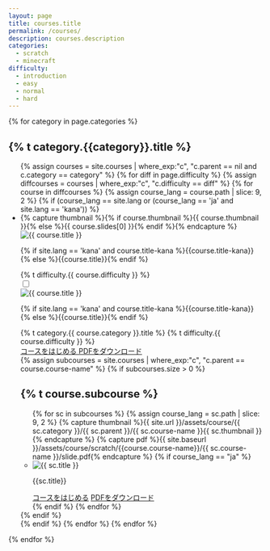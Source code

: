```yaml
---
layout: page
title: courses.title
permalink: /courses/
description: courses.description
categories:
  - scratch
  - minecraft
difficulty:
  - introduction
  - easy
  - normal
  - hard
---
```

{% for category in page.categories %}
<h2>{% t category.{{category}}.title %}</h2>
<ul class="all-courses-list-ul course-list">
{% assign courses = site.courses | where_exp:"c", "c.parent == nil and c.category == category" %}
{% for diff in page.difficulty %}
  {% assign diffcourses = courses | where_exp:"c", "c.difficulty == diff" %}
  {% for course in diffcourses %}
    {% assign course_lang = course.path | slice: 9, 2 %}
    {% if (course_lang == site.lang or (course_lang == 'ja' and site.lang == 'kana')) %}
    <li>
      <label class="course-simple" for="course-check-{{course.course-name}}">
      {% capture thumbnail %}{% if course.thumbnail %}{{ course.thumbnail }}{% else %}{{ course.slides[0] }}{% endif %}{% endcapture %}
      <img data-src="{{ site.url }}/assets/course/{{ course.category }}/{{ course.course-name }}{{ thumbnail }}" data-width="348" alt="{{ course.title }}" loading="lazy" class="list-thumbnail">
      <p class="course-list-title">{% if site.lang == 'kana' and course.title-kana %}{{course.title-kana}}{% else %}{{course.title}}{% endif %}</p>
      <div style="margin-top: auto;">
        <span class="top-course-list-difficulty {{ course.difficulty }}" style="margin-left: 0;"> {% t difficulty.{{ course.difficulty }} %} </span>
      </div>
      </label>
      <input type="checkbox" class="course-check" id="course-check-{{course.course-name}}">
      <div class="course-details">
        <label for="course-check-{{course.course-name}}" class="course-details-bg"></label>
        <div class="course-details-item">
          <label for="course-check-{{course.course-name}}" class="course-details-item-close"><i class="fas fa-times"></i></label>
          <div class="course-details-item-content">
            <div class="main-course">
              <img data-src="{{ site.url }}/assets/course/{{ course.category }}/{{ course.course-name }}{{ thumbnail }}" data-width="348" alt="{{ course.title }}" loading="lazy" class="thumbnail">
              <p class="course-list-title">{% if site.lang == 'kana' and course.title-kana %}{{course.title-kana}}{% else %}{{course.title}}{% endif %}</p>
              <div class="courses-diff-category">
              <span class="top-course-list-category {{course.category}}">{% t category.{{ course.category }}.title %}</span>
              <span class="top-course-list-difficulty {{ course.difficulty }}"> {% t difficulty.{{ course.difficulty }} %} </span>
              </div>
              <div class="main-buttons">
                <a href="{{ site.url }}/courses/{{ course.category }}/{{ course.course-name }}/" class="button btn-blue">
                コースをはじめる
                </a>
                <a href="{{ site.baseurl }}/assets/course/scratch/{{course.course-name}}/slide.pdf" download="{{ site.baseurl }}/assets/course/scratch/{{course.course-name}}/slide.pdf" class="button btn-white">
                PDFをダウンロード
                </a>
              </div>
            </div>
            <div class="">
              <section class="slide-page" id="subcourse">
                {% assign subcourses = site.courses | where_exp:"c",
                "c.parent == course.course-name" %}
                {% if subcourses.size > 0 %}
                <h2>{% t course.subcourse %}</h2>
                <ul class="course-list">
                {% for sc in subcourses %}
                {% assign course_lang = sc.path | slice: 9, 2 %}
                {% capture thumbnail %}{{ site.url }}/assets/course/{{ sc.category }}/{{ sc.parent }}/{{ sc.course-name }}{{ sc.thumbnail }}{% endcapture %}
                {% capture pdf %}{{ site.baseurl }}/assets/course/scratch/{{course.course-name}}/{{ sc.course-name }}/slide.pdf{% endcapture %}
                {% if course_lang == "ja" %}
                  <li class="card-list-item">
                    <img data-src="{{ thumbnail }}" data-width="212" alt="{{ sc.title }}" loading="lazy" class="thumbnail">
                    <p class="course-list-title">{{sc.title}}</p>
                    <div class="sub-buttons">
                      <a href="{{ site.baseurl }}{{sc.url}}" class="button btn-blue">コースをはじめる</a>
                      <a href="{{ pdf }}" download="{{ pdf }}" class="link-pdf-download">PDFをダウンロード</a>
                    </div>
                  </li>
                {% endif %}
                {% endfor %}
                </ul>
                {% endif %}
              </section>
            </div>
          </div>
        </div>
      </div>
    </li>
    {% endif %}
  {% endfor %}
{% endfor %}

</ul>
{% endfor %}
<style media="screen">
  .scratch { background: #ffb801 }
  .minecraft { background: #8bca31 }
  .normal { border-color: #ffb801 }
  .normal::before { color: #ffb801 }
  .easy{ border-color: #8bca31 }
  .easy::before { color: #8bca31 }
  .hard { border-color: #ff81ae }
  .hard::before { color: #ff81ae }
</style>
